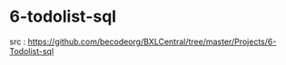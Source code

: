 # 6-todolist-sql

src : https://github.com/becodeorg/BXLCentral/tree/master/Projects/6-Todolist-sql

